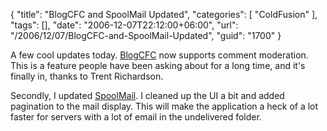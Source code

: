 {
	"title": "BlogCFC and SpoolMail Updated",
	"categories": [
		"ColdFusion"
	],
	"tags": [],
	"date": "2006-12-07T22:12:00+06:00",
	"url": "/2006/12/07/BlogCFC-and-SpoolMail-Updated",
	"guid": "1700"
}

A few cool updates today. <a href="http://blogcfc.riaforge.org">BlogCFC</a> now supports comment moderation. This is a feature people have been asking about for a long time, and it's finally in, thanks to Trent Richardson. 

Secondly, I updated <a href="http://spoolmail.riaforge.org">SpoolMail</a>. I cleaned up the UI a bit and added pagination to the mail display. This will make the application a heck of a lot faster for servers with a lot of email in the undelivered folder.
